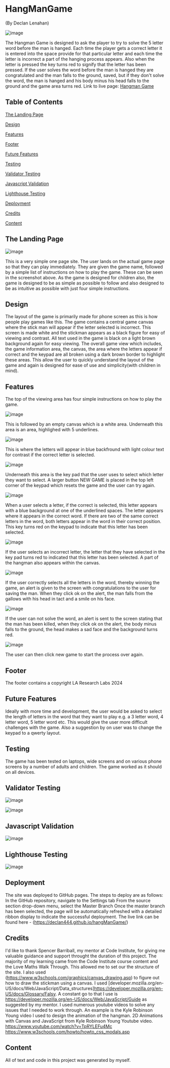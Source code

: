 
  # HangManGame 
  (By Declan Lenahan)
  
![image](https://github.com/Declan444/hangManGame/assets/119152450/771e4edc-71de-42b5-a09f-2a95a52d731d)

The Hangman Game is designed to ask the player to try to solve the 5 letter word before the man is hanged. Each time the player gets a correct letter it is entered into the space provide for that particular letter and each time the letter is incorrect a part of the hanging process appears. Also when the letter is pressed the key turns red to signify that the letter has been pressed. If the user solves the word before the man is hanged they are congratulated and the man falls to the ground, saved, but if they don't solve the word, the man is hanged and his body minus his head falls to the ground and the game area turns red.
Link to live page: [Hangman Game](https://declan444.github.io/hangManGame/)

## Table of Contents

[The Landing Page](#the-landing-page)

[Design](#design)

[Features](#features)

[Footer](#footer)

[Future Features](#future-features)

[Testing](#testing)

[Validator Testing](#validator-testing)

[Javascript Validation](#javascript-validation)

[Lighthouse Testing](#lighthouse-testing)

[Deployment](#deployment)

[Credits](#credits)

[Content](#content)






## The Landing Page

![image](https://github.com/Declan444/hangManGame/assets/119152450/1985973c-9d92-46ae-b065-2daba314c820)


This is a very simple one page site. The user lands on the actual game page so that they can play immediately. They are given the game name, followed by a simple list of instructions on how to play the game. These can be seen in the screenshot above. As the game is designed for children also, the game is designed to be as simple as possible to follow and also designed to be as intuitive as possible with just four simple instructions. 

## Design
The layout of the game is primarily made for phone screen as this is how people play games like this. The game contains a central game canvas where the stick man will appear if the letter selected is incorrect. This screen is made white and the stickman appears as a black figure for easy of viewing and contrast. All text used in the game is black on a light brown background again for easy viewing. The overall game view which includes, the game information area, the canvas, the area where the letters appear if correct and the keypad are all broken using a dark brown border to highlight these areas. This allow the user to quickly understand the layout of the game and again is designed for ease of use and simplicity(with children in mind).

## Features

The top of the viewing area has four simple instructions on how to play the game. 

![image](https://github.com/Declan444/hangManGame/assets/119152450/23ca8b67-3226-41b6-9799-17ac3a5b6e9f)

This is followed by an empty canvas which is a white area. Underneath this area is an area, highlighed with 5 underlines. 

![image](https://github.com/Declan444/hangManGame/assets/119152450/cd32b133-0d66-485e-b8e0-9a11f9fad601)

This is where the letters will appear in blue backfround with light colour text for contrast if the correct letter is selected.

![image](https://github.com/Declan444/hangManGame/assets/119152450/5eb58856-4ca0-4aeb-b13a-edb7b550d51c)

Underneath this area is the key pad that the user uses to select which letter they want to select. A larger button NEW GAME is placed in the top left corner of the keypad which resets the game and the user can try again. 

![image](https://github.com/Declan444/hangManGame/assets/119152450/faca6624-67ec-4045-9e81-88b997f4d070)

When a user selects a letter, if the correct is selected, this letter appears with a blue background at one of the underlined spaces. The letter appears where it appears in the correct word. If there are two of the same correct letters in the word, both letters appear in the word in their correct position. This key turns red on the keypad to indicate that this letter has been selected.

![image](https://github.com/Declan444/hangManGame/assets/119152450/1f08f9c2-970d-40f9-9c1c-f6c71626f6d8)

If the user selects an incorrect letter, the letter that they have selected in the key pad turns red to indicated that this letter has been selected. A part of the hangman also appears within the canvas. 

![image](https://github.com/Declan444/hangManGame/assets/119152450/b5995305-5ad3-436b-a20d-f2b63a58f7ce)

If the user correctly selects all the letters in the word, thereby winning the game, an alert is given to the screen with congratulations to the user for saving the man. When they click ok on the alert, the man falls from the gallows with his head in tact and a smile on his face. 

![image](https://github.com/Declan444/hangManGame/assets/119152450/6848d439-ecdd-483e-be4a-9f81a5deefd5)

If the user can not solve the word, an alert is sent to the screen stating that the man has been killed, when they click ok on the alert, the body minus falls to the ground, the head makes a sad face and the background turns red. 

![image](https://github.com/Declan444/hangManGame/assets/119152450/84301f5a-53e5-4f8c-98c5-6279fc03ae3d)

The user can then click new game to start the process over again.

## Footer

The footer contains a copyright LA Research Labs 2024


## Future Features

Ideally with more time and development, the user would be asked to select the length of letters in the word that they want to play e.g. a 3 letter word, 4 letter word, 5 letter word etc. This would give the user more difficult challenges with the game. Also a suggestion by on user was to change the keypad to a qwerty layout.

## Testing

The game has been tested on laptops, wide screens and on various phone screens by a number of adults and children. The game worked as it should on all devices. 

## Validator Testing

![image](https://github.com/Declan444/hangManGame/assets/119152450/a7ca77dd-bcd7-4a3d-b301-dbe1ca896b54)

![image](https://github.com/Declan444/hangManGame/assets/119152450/a4d51274-6e2c-4fad-adaa-43e85c7cbc6a)

## Javascript Validation
![image](https://github.com/Declan444/hangManGame/assets/119152450/9de54ad2-11d3-4575-84dc-9b5729e3dac8)


## Lighthouse Testing

![image](https://github.com/Declan444/hangManGame/assets/119152450/c63608fb-20ea-4b29-9097-7d3f30327671)

## Deployment

The site was deployed to GitHub pages. The steps to deploy are as follows:
In the GitHub repository, navigate to the Settings tab
From the source section drop-down menu, select the Master Branch
Once the master branch has been selected, the page will be automatically refreshed with a detailed ribbon display to indicate the successful deployment. The live link can be found here - (https://declan444.github.io/hangManGame/)

## Credits
I'd like to thank Spencer Barriball, my mentor at Code Institute, for giving me valuable guidance and support throught the duration of this project. The majority of my learning came from the Code Institute course content and the Love Maths Walk Through. This allowed me to set our the structure of the site. I also used  (https://www.w3schools.com/graphics/canvas_drawing.asp) to figure out how to draw the stickman using a canvas. I used [developer.mozilla.org/en-US/docs/Web/JavaScript/Data_structures]https://developer.mozilla.org/en-US/docs/Glossary/Falsy. A constant go to that I use is https://developer.mozilla.org/en-US/docs/Web/JavaScript/Guide as suggested by my mentor. I used numerous youtube videos to solve any issues that I needed to work through. An example is the Kyle Robinson Young video I used to design the animation of the hangman.
2D Animations with Canvas and JavaScript  from Kyle Robinson Young Youtube video. https://www.youtube.com/watch?v=TpRYLEFu4Mc
https://www.w3schools.com/howto/howto_css_modals.asp

## Content
All of text and code in this project was generated by myself.





